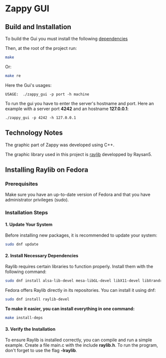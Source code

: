 # Zappy GUI

## **Build and Installation**

To build the Gui you must install the following [dependencies](#installing-raylib-on-fedora)

Then, at the root of the project run:

```bash
make
```

Or:

```bash
make re
```

Here the Gui's usages:

```
USAGE:	./zappy_gui -p port -h machine
```

To run the gui you have to enter the server's hostname and port.
Here an example with a server port **4242** and an hostname **127.0.0.1**:

```
./zappy_gui -p 4242 -h 127.0.0.1
```

## **Technology Notes**

The graphic part of Zappy was developed using C++.

The graphic library used in this project is [raylib](https://www.raylib.com/index.html) developped by Raysan5.

## Installing Raylib on Fedora

### Prerequisites

Make sure you have an up-to-date version of Fedora and that you have administrator privileges (sudo).

### Installation Steps

#### 1. Update Your System

Before installing new packages, it is recommended to update your system:

```bash
sudo dnf update
```
#### 2. Install Necessary Dependencies

Raylib requires certain libraries to function properly. Install them with the following command:

```bash
sudo dnf install alsa-lib-devel mesa-libGL-devel libX11-devel libXrandr-devel libXi-devel libXcursor-devel libXinerama-devel libatomic
```

Fedora offers Raylib directly in its repositories. You can install it using dnf:

```bash
sudo dnf install raylib-devel
```


**To make it easier, you can install everything in one command:**

```bash
make install-deps
```
#### 3. Verify the Installation
To ensure Raylib is installed correctly, you can compile and run a simple example. Create a file main.c with the include **raylib.h**.
To run the program, don't forget to use the flag **-lraylib**.
